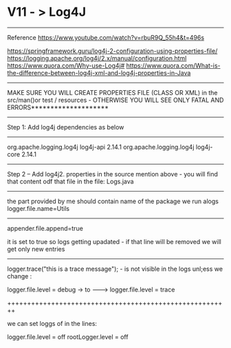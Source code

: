 # V11 - > Log4J

***************************************************************
Reference
https://www.youtube.com/watch?v=rbuR9Q_55h4&t=496s

https://springframework.guru/log4j-2-configuration-using-properties-file/
https://logging.apache.org/log4j/2.x/manual/configuration.html
https://www.quora.com/Why-use-Log4j#
https://www.quora.com/What-is-the-difference-between-log4j-xml-and-log4j-properties-in-Java
**********************************************************

MAKE SURE YOU WILL CREATE PROPERTIES FILE (CLASS OR XML) in the src/man()or test / resources - OTHERWISE YOU WILL SEE ONLY FATAL AND ERRORS********************

*******************************************************************
Step 1: Add log4j dependencies as below
*********************************************************
 <dependency>
    <groupId>org.apache.logging.log4j</groupId>
    <artifactId>log4j-api</artifactId>
    <version>2.14.1</version>
  </dependency>
  <dependency>
    <groupId>org.apache.logging.log4j</groupId>
    <artifactId>log4j-core</artifactId>
    <version>2.14.1</version>
  </dependency>
    </dependencies>

*****************************************
Step 2 – Add log4j2. properties in the source mention above - you will find that content odf that file in the file: Logs.java
********************************************

the part provided by me should contain name of the package we run alogs
logger.file.name=Utils
******************************************

appender.file.append=true  

it is set to true so logs getting upadated - if that line will be removed we will get only new entries

***************************************************

logger.trace("this is a trace  message"); - is not visible in the logs unl;ess we change : 


logger.file.level = debug    -> to  ---> logger.file.level = trace

++++++++++++++++++++++++++++++++++++++++++++++++++++++++

we can set loggs of in the lines:

logger.file.level = off
rootLogger.level = off



